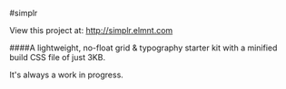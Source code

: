 #simplr

View this project at: http://simplr.elmnt.com

####A lightweight, no-float grid & typography starter kit with a minified build CSS file of just 3KB.

It's always a work in progress.

